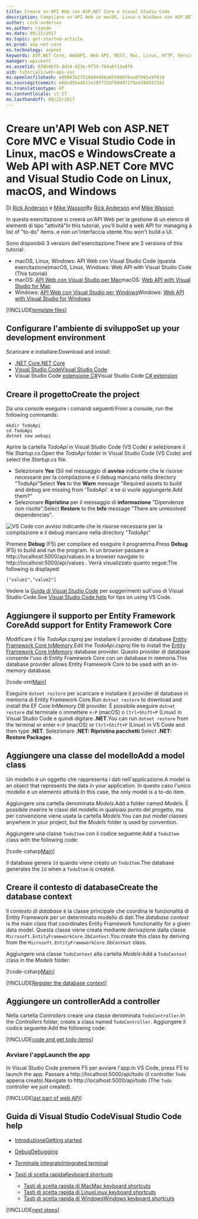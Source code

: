 ```yaml
---
title: Creare un'API Web con ASP.NET Core e Visual Studio Code
description: Compilare un'API Web in macOS, Linux o Windows con ASP.NET Core MVC e Visual Studio Code
author: rick-anderson
ms.author: riande
ms.date: 09/22/2017
ms.topic: get-started-article
ms.prod: asp.net-core
ms.technology: aspnet
keywords: ASP.NET Core, WebAPI, Web API, REST, Mac, Linux, HTTP, Service, HTTP Service,VS Code
manager: wpickett
ms.assetid: 830b4bf5-dd14-423e-9f59-764a6f13a8f6
uid: tutorials/web-api-vsc
ms.openlocfilehash: e09943b2f810d04456a65589976aa07065a9f010
ms.sourcegitcommit: e6bcd56a4b11e20ff55df004971f9ed384937342
ms.translationtype: HT
ms.contentlocale: it-IT
ms.lasthandoff: 09/22/2017
---
```

# <a name="create-a-web-api-with-aspnet-core-mvc-and-visual-studio-code-on-linux-macos-and-windows"></a><span data-ttu-id="0fba5-104">Creare un'API Web con ASP.NET Core MVC e Visual Studio Code in Linux, macOS e Windows</span><span class="sxs-lookup"><span data-stu-id="0fba5-104">Create a Web API with ASP.NET Core MVC and Visual Studio Code on Linux, macOS, and Windows</span></span>

<span data-ttu-id="0fba5-105">Di [Rick Anderson](https://twitter.com/RickAndMSFT) e [Mike Wasson](https://github.com/mikewasson)</span><span class="sxs-lookup"><span data-stu-id="0fba5-105">By [Rick Anderson](https://twitter.com/RickAndMSFT) and [Mike Wasson](https://github.com/mikewasson)</span></span>

<span data-ttu-id="0fba5-106">In questa esercitazione si creerà un'API Web per la gestione di un elenco di elementi di tipo "attività"</span><span class="sxs-lookup"><span data-stu-id="0fba5-106">In this tutorial, you’ll build a web API for managing a list of "to-do" items.</span></span> <span data-ttu-id="0fba5-107">e non un'interfaccia utente.</span><span class="sxs-lookup"><span data-stu-id="0fba5-107">You won’t build a UI.</span></span>

<span data-ttu-id="0fba5-108">Sono disponibili 3 versioni dell'esercitazione:</span><span class="sxs-lookup"><span data-stu-id="0fba5-108">There are 3 versions of this tutorial:</span></span>

* <span data-ttu-id="0fba5-109">macOS, Linux, Windows: API Web con Visual Studio Code (questa esercitazione)</span><span class="sxs-lookup"><span data-stu-id="0fba5-109">macOS, Linux, Windows: Web API with Visual Studio Code (This tutorial)</span></span>
* <span data-ttu-id="0fba5-110">macOS: [API Web con Visual Studio per Mac](xref:tutorials/first-web-api-mac)</span><span class="sxs-lookup"><span data-stu-id="0fba5-110">macOS: [Web API with Visual Studio for Mac](xref:tutorials/first-web-api-mac)</span></span>
* <span data-ttu-id="0fba5-111">Windows: [API Web con Visual Studio per Windows](xref:tutorials/first-web-api)</span><span class="sxs-lookup"><span data-stu-id="0fba5-111">Windows: [Web API with Visual Studio for Windows](xref:tutorials/first-web-api)</span></span>

<!-- WARNING: The code AND images in this doc are used by uid: tutorials/web-api-vsc, tutorials/first-web-api-mac and tutorials/first-web-api. If you change any code/images in this tutorial, update uid: tutorials/web-api-vsc -->

[!INCLUDE[template files](../includes/webApi/intro.md)]

## <a name="set-up-your-development-environment"></a><span data-ttu-id="0fba5-112">Configurare l'ambiente di sviluppo</span><span class="sxs-lookup"><span data-stu-id="0fba5-112">Set up your development environment</span></span>

<span data-ttu-id="0fba5-113">Scaricare e installare:</span><span class="sxs-lookup"><span data-stu-id="0fba5-113">Download and install:</span></span>
- [<span data-ttu-id="0fba5-114">.NET Core</span><span class="sxs-lookup"><span data-stu-id="0fba5-114">.NET Core</span></span>](https://www.microsoft.com/net/core)
- [<span data-ttu-id="0fba5-115">Visual Studio Code</span><span class="sxs-lookup"><span data-stu-id="0fba5-115">Visual Studio Code</span></span>](https://code.visualstudio.com)
- <span data-ttu-id="0fba5-116">Visual Studio Code [estensione C#](https://marketplace.visualstudio.com/items?itemName=ms-vscode.csharp)</span><span class="sxs-lookup"><span data-stu-id="0fba5-116">Visual Studio Code [C# extension](https://marketplace.visualstudio.com/items?itemName=ms-vscode.csharp)</span></span>

## <a name="create-the-project"></a><span data-ttu-id="0fba5-117">Creare il progetto</span><span class="sxs-lookup"><span data-stu-id="0fba5-117">Create the project</span></span>

<span data-ttu-id="0fba5-118">Da una console eseguire i comandi seguenti:</span><span class="sxs-lookup"><span data-stu-id="0fba5-118">From a console, run the following commands:</span></span>

```console
mkdir TodoApi
cd TodoApi
dotnet new webapi
```

<span data-ttu-id="0fba5-119">Aprire la cartella *TodoApi* in Visual Studio Code (VS Code) e selezionare il file *Startup.cs*.</span><span class="sxs-lookup"><span data-stu-id="0fba5-119">Open the *TodoApi* folder in Visual Studio Code (VS Code) and select the *Startup.cs* file.</span></span>

- <span data-ttu-id="0fba5-120">Selezionare **Yes** (Sì) nel messaggio di **avviso** indicante che le risorse necessarie per la compilazione e il debug mancano nella directory "TodoApi"</span><span class="sxs-lookup"><span data-stu-id="0fba5-120">Select **Yes** to the **Warn** message "Required assets to build and debug are missing from 'TodoApi'.</span></span> <span data-ttu-id="0fba5-121">e se si vuole aggiungerle.</span><span class="sxs-lookup"><span data-stu-id="0fba5-121">Add them?"</span></span>
- <span data-ttu-id="0fba5-122">Selezionare **Ripristina** per il messaggio di **informazione** "Dipendenze non risolte".</span><span class="sxs-lookup"><span data-stu-id="0fba5-122">Select **Restore** to the **Info** message "There are unresolved dependencies".</span></span>

<!-- uid: tutorials/first-mvc-app-xplat/start-mvc uses the pic below. If you change it, make sure it's consistent -->

![VS Code con avviso indicante che le risorse necessarie per la compilazione e il debug mancano nella directory "TodoApi"](web-api-vsc/_static/vsc_restore.png)

<span data-ttu-id="0fba5-126">Premere **Debug** (F5) per compilare ed eseguire il programma.</span><span class="sxs-lookup"><span data-stu-id="0fba5-126">Press **Debug** (F5) to build and run the program.</span></span> <span data-ttu-id="0fba5-127">In un browser passare a http://localhost:5000/api/values.</span><span class="sxs-lookup"><span data-stu-id="0fba5-127">In a browser navigate to http://localhost:5000/api/values .</span></span> <span data-ttu-id="0fba5-128">Verrà visualizzato quanto segue:</span><span class="sxs-lookup"><span data-stu-id="0fba5-128">The following is displayed:</span></span>

`["value1","value2"]`

<span data-ttu-id="0fba5-129">Vedere la [Guida di Visual Studio Code](#visual-studio-code-help) per suggerimenti sull'uso di Visual Studio Code.</span><span class="sxs-lookup"><span data-stu-id="0fba5-129">See [Visual Studio Code help](#visual-studio-code-help) for tips on using VS Code.</span></span>

## <a name="add-support-for-entity-framework-core"></a><span data-ttu-id="0fba5-130">Aggiungere il supporto per Entity Framework Core</span><span class="sxs-lookup"><span data-stu-id="0fba5-130">Add support for Entity Framework Core</span></span>

<span data-ttu-id="0fba5-131">Modificare il file *TodoApi.csproj* per installare il provider di database [Entity Framework Core InMemory](https://docs.microsoft.com/ef/core/providers/in-memory/).</span><span class="sxs-lookup"><span data-stu-id="0fba5-131">Edit the *TodoApi.csproj* file to install the [Entity Framework Core InMemory](https://docs.microsoft.com/ef/core/providers/in-memory/) database provider.</span></span> <span data-ttu-id="0fba5-132">Questo provider di database consente l'uso di Entity Framework Core con un database in memoria.</span><span class="sxs-lookup"><span data-stu-id="0fba5-132">This database provider allows Entity Framework Core to be used with an in-memory database.</span></span>

[!code-xml[Main](web-api-vsc/sample/TodoApi/TodoApi.csproj?highlight=12)]

<span data-ttu-id="0fba5-133">Eseguire `dotnet restore` per scaricare e installare il provider di database in memoria di Entity Framework Core.</span><span class="sxs-lookup"><span data-stu-id="0fba5-133">Run `dotnet restore` to download and install the EF Core InMemory DB provider.</span></span> <span data-ttu-id="0fba5-134">È possibile eseguire `dotnet restore` dal terminale o immettere `⌘⇧P` (macOS) o `Ctrl+Shift+P` (Linux) in Visual Studio Code e quindi digitare **.NET**.</span><span class="sxs-lookup"><span data-stu-id="0fba5-134">You can run `dotnet restore` from the terminal or enter `⌘⇧P` (macOS) or `Ctrl+Shift+P` (Linux) in VS Code and then type **.NET**.</span></span> <span data-ttu-id="0fba5-135">Selezionare **.NET: Ripristina pacchetti**.</span><span class="sxs-lookup"><span data-stu-id="0fba5-135">Select **.NET: Restore Packages**.</span></span>

## <a name="add-a-model-class"></a><span data-ttu-id="0fba5-136">Aggiungere una classe del modello</span><span class="sxs-lookup"><span data-stu-id="0fba5-136">Add a model class</span></span>

<span data-ttu-id="0fba5-137">Un modello è un oggetto che rappresenta i dati nell'applicazione.</span><span class="sxs-lookup"><span data-stu-id="0fba5-137">A model is an object that represents the data in your application.</span></span> <span data-ttu-id="0fba5-138">In questo caso l'unico modello è un elemento attività.</span><span class="sxs-lookup"><span data-stu-id="0fba5-138">In this case, the only model is a to-do item.</span></span>

<span data-ttu-id="0fba5-139">Aggiungere una cartella denominata *Models*.</span><span class="sxs-lookup"><span data-stu-id="0fba5-139">Add a folder named *Models*.</span></span> <span data-ttu-id="0fba5-140">È possibile inserire le classi del modello in qualsiasi punto del progetto, ma per convenzione viene usata la cartella *Models*.</span><span class="sxs-lookup"><span data-stu-id="0fba5-140">You can put model classes anywhere in your project, but the *Models* folder is used by convention.</span></span>

<span data-ttu-id="0fba5-141">Aggiungere una classe `TodoItem` con il codice seguente:</span><span class="sxs-lookup"><span data-stu-id="0fba5-141">Add a `TodoItem` class with the following code:</span></span>

[!code-csharp[Main](first-web-api/sample/TodoApi/Models/TodoItem.cs)]

<span data-ttu-id="0fba5-142">Il database genera `Id` quando viene creato un `TodoItem`.</span><span class="sxs-lookup"><span data-stu-id="0fba5-142">The database generates the `Id` when a `TodoItem` is created.</span></span>

## <a name="create-the-database-context"></a><span data-ttu-id="0fba5-143">Creare il contesto di database</span><span class="sxs-lookup"><span data-stu-id="0fba5-143">Create the database context</span></span>

<span data-ttu-id="0fba5-144">Il *contesto di database* è la classe principale che coordina le funzionalità di Entity Framework per un determinato modello di dati.</span><span class="sxs-lookup"><span data-stu-id="0fba5-144">The *database context* is the main class that coordinates Entity Framework functionality for a given data model.</span></span> <span data-ttu-id="0fba5-145">Questa classe viene creata mediante derivazione dalla classe `Microsoft.EntityFrameworkCore.DbContext`.</span><span class="sxs-lookup"><span data-stu-id="0fba5-145">You create this class by deriving from the `Microsoft.EntityFrameworkCore.DbContext` class.</span></span>

<span data-ttu-id="0fba5-146">Aggiungere una classe `TodoContext` alla cartella *Models*:</span><span class="sxs-lookup"><span data-stu-id="0fba5-146">Add a `TodoContext` class in the *Models* folder:</span></span>

[!code-csharp[Main](first-web-api/sample/TodoApi/Models/TodoContext.cs)]

[!INCLUDE[Register the database context](../includes/webApi/register_dbContext.md)]

## <a name="add-a-controller"></a><span data-ttu-id="0fba5-147">Aggiungere un controller</span><span class="sxs-lookup"><span data-stu-id="0fba5-147">Add a controller</span></span>

<span data-ttu-id="0fba5-148">Nella cartella *Controllers* creare una classe denominata `TodoController`.</span><span class="sxs-lookup"><span data-stu-id="0fba5-148">In the *Controllers* folder, create a class named `TodoController`.</span></span> <span data-ttu-id="0fba5-149">Aggiungere il codice seguente:</span><span class="sxs-lookup"><span data-stu-id="0fba5-149">Add the following code:</span></span>

[!INCLUDE[code and get todo items](../includes/webApi/getTodoItems.md)]

### <a name="launch-the-app"></a><span data-ttu-id="0fba5-150">Avviare l'app</span><span class="sxs-lookup"><span data-stu-id="0fba5-150">Launch the app</span></span>

<span data-ttu-id="0fba5-151">In Visual Studio Code premere F5 per avviare l'app.</span><span class="sxs-lookup"><span data-stu-id="0fba5-151">In VS Code, press F5 to launch the app.</span></span> <span data-ttu-id="0fba5-152">Passare a http://localhost:5000/api/todo (il controller `Todo` appena creato).</span><span class="sxs-lookup"><span data-stu-id="0fba5-152">Navigate to  http://localhost:5000/api/todo   (The `Todo` controller we just created).</span></span>

[!INCLUDE[last part of web API](../includes/webApi/end.md)]

## <a name="visual-studio-code-help"></a><span data-ttu-id="0fba5-153">Guida di Visual Studio Code</span><span class="sxs-lookup"><span data-stu-id="0fba5-153">Visual Studio Code help</span></span>

- [<span data-ttu-id="0fba5-154">Introduzione</span><span class="sxs-lookup"><span data-stu-id="0fba5-154">Getting started</span></span>](https://code.visualstudio.com/docs)
- [<span data-ttu-id="0fba5-155">Debug</span><span class="sxs-lookup"><span data-stu-id="0fba5-155">Debugging</span></span>](https://code.visualstudio.com/docs/editor/debugging)
- [<span data-ttu-id="0fba5-156">Terminale integrato</span><span class="sxs-lookup"><span data-stu-id="0fba5-156">Integrated terminal</span></span>](https://code.visualstudio.com/docs/editor/integrated-terminal)
- [<span data-ttu-id="0fba5-157">Tasti di scelta rapida</span><span class="sxs-lookup"><span data-stu-id="0fba5-157">Keyboard shortcuts</span></span>](https://code.visualstudio.com/docs/getstarted/keybindings#_keyboard-shortcuts-reference)

  - [<span data-ttu-id="0fba5-158">Tasti di scelta rapida di Mac</span><span class="sxs-lookup"><span data-stu-id="0fba5-158">Mac keyboard shortcuts</span></span>](https://code.visualstudio.com/shortcuts/keyboard-shortcuts-macos.pdf)
  - [<span data-ttu-id="0fba5-159">Tasti di scelta rapida di Linux</span><span class="sxs-lookup"><span data-stu-id="0fba5-159">Linux keyboard shortcuts</span></span>](https://code.visualstudio.com/shortcuts/keyboard-shortcuts-linux.pdf)
  - [<span data-ttu-id="0fba5-160">Tasti di scelta rapida di Windows</span><span class="sxs-lookup"><span data-stu-id="0fba5-160">Windows keyboard shortcuts</span></span>](https://code.visualstudio.com/shortcuts/keyboard-shortcuts-windows.pdf)

[!INCLUDE[next steps](../includes/webApi/next.md)]


